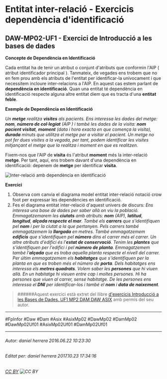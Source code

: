 # Entitat inter-relació - Exercicis dependència d'identificació
## DAW-MP02-UF1 - Exercici de Introducció a les bases de dades
**Concepte de Dependència en Identificació**

Cada entitat ha de tenir un atribut o conjunt d'atributs que conformin l'AIP ( atribut identificador principal ). Tanmateix, de vegades ens trobem que no en fem prou amb els atributs de l'entitat per identificar-la unívocament i que necessitem incloure inter-relacions a l'AIP. En aquest cas estem parlant de **dependència en identificació**. Quan una entitat té dependència en identificació respecte alguna altre entitat diem que es tracta d'una **entitat feble**.

**Exemple de Dependència en Identificació**

*Un **metge** realitza **visites** als pacients. Ens interessa les dades del metge: **nom**, **número de col·legiat** (AIP ) i també les dades de la visita: **nom pacient visitat**, **moment** (data i hora exacta en que comença la visita), **durada** minuts que utilitza el metge per a visitar el pacient. Un metge no pot fer dues visites a la vegada, per tant, podem identificar les visites mitjançant el metge que la realitza i moment en que es realitzen.*

Fixem-nos que l'AIP de **visita** és l'atribut **moment** més la inter-relació **metge**. Per tant, aquí, ens trobem davant d'una dependència en identificació: depenem de **metge** per identificar **visita**. 

![Inter-relació amb dependència en identificació](http://i.imgur.com/i8KhNy0.png)

**Exercici**

1. Observa com canvia el diagrama model entitat inter-relació notació crow foot per expressar les dependències en identificació.
2. Fes el diagrama entitat inter-relació d'aquest univers de discurs: *Ens interesa una base de dades per saber allà on viu la població. Emmagatzemarem les **ciutats** amb atributs: **nom** (AIP), **latitud**, **longitud**, **alçada respecte el mar**. També els **carrers** que s'identifiquen pel **nom** i per la ciutat a la que pertanyen. Pels carrers també emmagatzemem la **llargada** en metres. També emmagatzemem **edificis** que s'identifiquen pel **número** dins el carrer més el carrer. Un altre atributs d'edifici és l'**estat de conservació**. Tenim les **plantes** que s'identifiquen per l'edifici i pel **número de planta**. Emmagatzemem també l'**alçada** que es troba aquella planta respecte el nivell del carrer. Per últim emmagatzemem els **habitatges** que s'identifiquen per la planta en que es troben més el número de **porta**. Dels habitatges ens interessa els **metres quadrats**. Volem saber les **persones** que hi viuen allà. En un habitatge hi vieuen entre cap i moltes persones. Hi ha persones que viuen al carrer, sense habitatge. De les persones ens interessa el **DNI** per identificar-los i també el **nom** i **data de naixement**.* 





>
>######Aquest exercici està extret del llibre [d'exercicis Introducció a les Bases de Dades. UF1 MP2 DAM DAW ASIX](https://www.amazon.es/Introducci%C3%B3-Bases-Dades-asix-MP02-UF1/dp/153735096X) amb permís del seu autor.
>

---

#FpInfor #Daw #Dam #Asix #AsixMp02 #DawMp02 #DamMp02 #DawMp02Uf01 #AsixMp02Uf01 #DamMp02Uf01

---

###### Autor: daniel herrera 2016.06.22 10:23:30
###### Editat per: daniel herrera 2017.10.23 17:34:16
###### [CC BY](https://creativecommons.org/licenses/by/4.0/) ![CC BY](https://licensebuttons.net/l/by/3.0/80x15.png)
